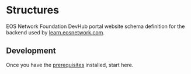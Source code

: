 # Structures
EOS Network Foundation DevHub portal website schema definition for the backend used by [learn.eosnetwork.com](https://learn.eosnetwork.com).

## Development
Once you have the [prerequisites](../README.md#prerequisites) installed, start here.
